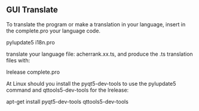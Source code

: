 GUI Translate
-------------

To translate the program or make a translation in your language, insert in the complete.pro your language code.

pylupdate5 i18n.pro

translate your language file: acherrank.xx.ts, and produce the .ts translation files with:

lrelease complete.pro

At Linux should you install the pyqt5-dev-tools to use the pylupdate5 command and qttools5-dev-tools for the lrelease:

apt-get install pyqt5-dev-tools qttools5-dev-tools

